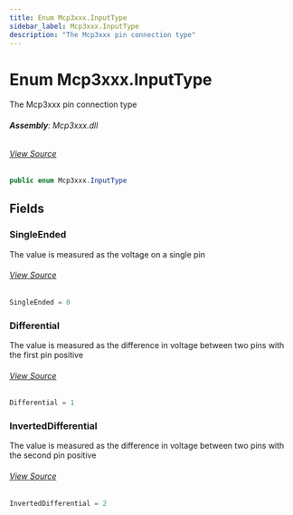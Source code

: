 ```yaml
---
title: Enum Mcp3xxx.InputType
sidebar_label: Mcp3xxx.InputType
description: "The Mcp3xxx pin connection type"
---
```

# Enum Mcp3xxx.InputType
The Mcp3xxx pin connection type

###### **Assembly**: Mcp3xxx.dll
###### [View Source](https://github.com/WildernessLabs/Meadow.Foundation.git/blob/develop/Source/Meadow.Foundation.Peripherals/ICs.ADCs.Mcp3xxx/Driver/Mcp3xxx.Enums.cs#L8)
```csharp title="Declaration"
public enum Mcp3xxx.InputType
```
## Fields
### SingleEnded
The value is measured as the voltage on a single pin
###### [View Source](https://github.com/WildernessLabs/Meadow.Foundation.git/blob/develop/Source/Meadow.Foundation.Peripherals/ICs.ADCs.Mcp3xxx/Driver/Mcp3xxx.Enums.cs#L13)
```csharp title="Declaration"
SingleEnded = 0
```
### Differential
The value is measured as the difference in voltage between two pins with the first pin positive
###### [View Source](https://github.com/WildernessLabs/Meadow.Foundation.git/blob/develop/Source/Meadow.Foundation.Peripherals/ICs.ADCs.Mcp3xxx/Driver/Mcp3xxx.Enums.cs#L17)
```csharp title="Declaration"
Differential = 1
```
### InvertedDifferential
The value is measured as the difference in voltage between two pins with the second pin positive
###### [View Source](https://github.com/WildernessLabs/Meadow.Foundation.git/blob/develop/Source/Meadow.Foundation.Peripherals/ICs.ADCs.Mcp3xxx/Driver/Mcp3xxx.Enums.cs#L21)
```csharp title="Declaration"
InvertedDifferential = 2
```
